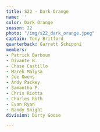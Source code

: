 ```yaml
---
title: S22 - Dark Orange
name: ''
color: Dark Orange
season: 22
photo: "/img/s22_dark_orange.jpeg"
captain: Tony Britford
quarterback: Garrett Schiponi
members:
- Patrick Barboun
- Divante B.
- Chase Castillo
- Marek Malysa
- Joe Owens
- Andy Packey
- Samantha P.
- Chris Riotta
- Charles Roth
- Evan Ryan
- Randy Snight
division: Dirty Goose

---
```

